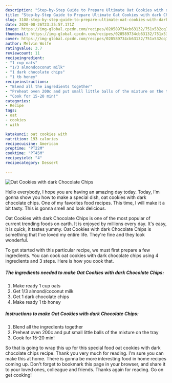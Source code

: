 ```yaml
---
description: "Step-by-Step Guide to Prepare Ultimate Oat Cookies with dark Chocolate Chips"
title: "Step-by-Step Guide to Prepare Ultimate Oat Cookies with dark Chocolate Chips"
slug: 3108-step-by-step-guide-to-prepare-ultimate-oat-cookies-with-dark-chocolate-chips
date: 2020-08-26T23:35:57.171Z
image: https://img-global.cpcdn.com/recipes/020589734cb63132/751x532cq70/oat-cookies-with-dark-chocolate-chips-recipe-main-photo.jpg
thumbnail: https://img-global.cpcdn.com/recipes/020589734cb63132/751x532cq70/oat-cookies-with-dark-chocolate-chips-recipe-main-photo.jpg
cover: https://img-global.cpcdn.com/recipes/020589734cb63132/751x532cq70/oat-cookies-with-dark-chocolate-chips-recipe-main-photo.jpg
author: Melvin Wolfe
ratingvalue: 3.7
reviewcount: 11
recipeingredient:
- "1 cup oats"
- "1/3 almondcoconut milk"
- "1 dark chocolate chips"
- "1 tb honey"
recipeinstructions:
- "Blend all the ingredients together"
- "Preheat oven 200c and put small little balls of the mixture on the tray"
- "Cook for 15-20 min!"
categories:
- Recipe
tags:
- oat
- cookies
- with

katakunci: oat cookies with 
nutrition: 193 calories
recipecuisine: American
preptime: "PT22M"
cooktime: "PT45M"
recipeyield: "4"
recipecategory: Dessert

---
```



![Oat Cookies with dark Chocolate Chips](https://img-global.cpcdn.com/recipes/020589734cb63132/751x532cq70/oat-cookies-with-dark-chocolate-chips-recipe-main-photo.jpg)

Hello everybody, I hope you are having an amazing day today. Today, I'm gonna show you how to make a special dish, oat cookies with dark chocolate chips. One of my favorites food recipes. This time, I will make it a bit tasty. This is gonna smell and look delicious.



Oat Cookies with dark Chocolate Chips is one of the most popular of current trending foods on earth. It is enjoyed by millions every day. It's easy, it is quick, it tastes yummy. Oat Cookies with dark Chocolate Chips is something that I've loved my entire life. They're fine and they look wonderful.


To get started with this particular recipe, we must first prepare a few ingredients. You can cook oat cookies with dark chocolate chips using 4 ingredients and 3 steps. Here is how you cook that.

<!--inarticleads1-->

##### The ingredients needed to make Oat Cookies with dark Chocolate Chips:

1. Make ready 1 cup oats
1. Get 1/3 almond/coconut milk
1. Get 1 dark chocolate chips
1. Make ready 1 tb honey




<!--inarticleads2-->

##### Instructions to make Oat Cookies with dark Chocolate Chips:

1. Blend all the ingredients together
1. Preheat oven 200c and put small little balls of the mixture on the tray
1. Cook for 15-20 min!




So that is going to wrap this up for this special food oat cookies with dark chocolate chips recipe. Thank you very much for reading. I'm sure you can make this at home. There is gonna be more interesting food in home recipes coming up. Don't forget to bookmark this page in your browser, and share it to your loved ones, colleague and friends. Thanks again for reading. Go on get cooking!
